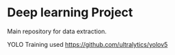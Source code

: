 # Deep learning Project

Main repository for data extraction.

YOLO Training used https://github.com/ultralytics/yolov5
